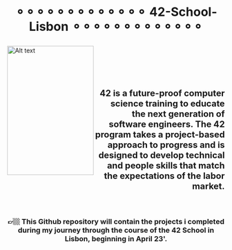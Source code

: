 # <p align="center">⚬⚬⚬⚬⚬⚬⚬⚬⚬⚬⚬⚬⚬ 42-School-Lisbon ⚬⚬⚬⚬⚬⚬⚬⚬⚬⚬⚬⚬⚬</p>

<img align="left" src="https://upload.wikimedia.org/wikipedia/commons/8/8d/42_Logo.svg"  width="200" height="300" alt="Alt text" title="42 logo">
<br><br><br><br>

## <p align="right" style="font-size: 20"> 42 is a future-proof computer science training to educate the next generation of software engineers. The 42 program takes a project-based approach to progress and is designed to develop technical and people skills that match the expectations of the labor market.</p>

<br>

### <p align="center"> 👉🏼 This Github repository will contain the projects i completed during my journey through the course of the 42 School in Lisbon, beginning in April 23'. </p>
